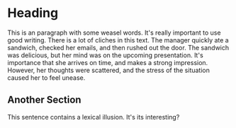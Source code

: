 # Heading

This is an paragraph with some weasel words. It's really important to use good writing. There is a lot of cliches in this text. The manager quickly ate a sandwich, checked her emails, and then rushed out the door. The sandwich was delicious, but her mind was on the upcoming presentation. It's importance that she arrives on time, and makes a strong impression. However, her thoughts were scattered, and the stress of the situation caused her to feel unease.

## Another Section

This sentence contains a lexical illusion. It's its interesting?

